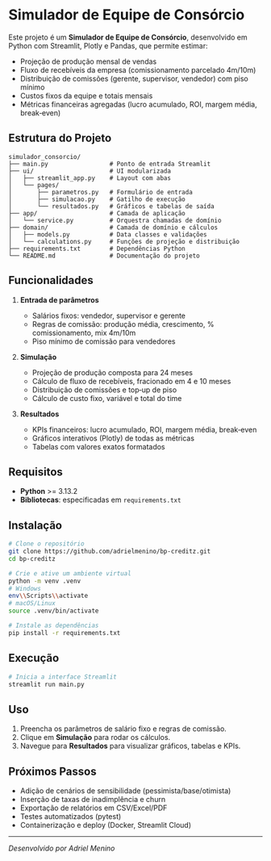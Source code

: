 # Simulador de Equipe de Consórcio

Este projeto é um **Simulador de Equipe de Consórcio**, desenvolvido em Python com Streamlit, Plotly e Pandas, que permite estimar:

* Projeção de produção mensal de vendas
* Fluxo de recebíveis da empresa (comissionamento parcelado 4m/10m)
* Distribuição de comissões (gerente, supervisor, vendedor) com piso mínimo
* Custos fixos da equipe e totais mensais
* Métricas financeiras agregadas (lucro acumulado, ROI, margem média, break‑even)

## Estrutura do Projeto

```
simulador_consorcio/
├── main.py                 # Ponto de entrada Streamlit
├── ui/                     # UI modularizada
│   ├── streamlit_app.py    # Layout com abas
│   └── pages/
│       ├── parametros.py   # Formulário de entrada
│       ├── simulacao.py    # Gatilho de execução
│       └── resultados.py   # Gráficos e tabelas de saída
├── app/                    # Camada de aplicação
│   └── service.py          # Orquestra chamadas de domínio
├── domain/                 # Camada de domínio e cálculos
│   ├── models.py           # Data classes e validações
│   └── calculations.py     # Funções de projeção e distribuição
├── requirements.txt        # Dependências Python
└── README.md               # Documentação do projeto
```

## Funcionalidades

1. **Entrada de parâmetros**

   * Salários fixos: vendedor, supervisor e gerente
   * Regras de comissão: produção média, crescimento, % comissionamento, mix 4m/10m
   * Piso mínimo de comissão para vendedores

2. **Simulação**

   * Projeção de produção composta para 24 meses
   * Cálculo de fluxo de recebíveis, fracionado em 4 e 10 meses
   * Distribuição de comissões e top‑up de piso
   * Cálculo de custo fixo, variável e total do time

3. **Resultados**

   * KPIs financeiros: lucro acumulado, ROI, margem média, break‑even
   * Gráficos interativos (Plotly) de todas as métricas
   * Tabelas com valores exatos formatados

## Requisitos

* **Python** >= 3.13.2
* **Bibliotecas**: especificadas em `requirements.txt`

## Instalação

```bash
# Clone o repositório
git clone https://github.com/adrielmenino/bp-creditz.git
cd bp-creditz

# Crie e ative um ambiente virtual
python -m venv .venv
# Windows
env\\Scripts\\activate
# macOS/Linux
source .venv/bin/activate

# Instale as dependências
pip install -r requirements.txt
```

## Execução

```bash
# Inicia a interface Streamlit
streamlit run main.py
```

## Uso

1. Preencha os parâmetros de salário fixo e regras de comissão.
2. Clique em **Simulação** para rodar os cálculos.
3. Navegue para **Resultados** para visualizar gráficos, tabelas e KPIs.

## Próximos Passos

* Adição de cenários de sensibilidade (pessimista/base/otimista)
* Inserção de taxas de inadimplência e churn
* Exportação de relatórios em CSV/Excel/PDF
* Testes automatizados (pytest)
* Containerização e deploy (Docker, Streamlit Cloud)

---

*Desenvolvido por Adriel Menino*
